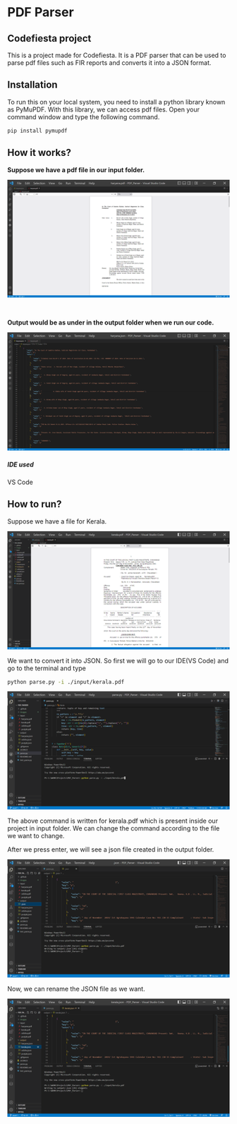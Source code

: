 # PDF Parser

## Codefiesta project
This is a project made for Codefiesta. It is a PDF parser that can be used to parse pdf files such as FIR reports and converts it into a JSON format.

## Installation
To run this on your local system, you need to install a python library known as PyMuPDF. With this library, we can access pdf files. Open your command window and type the following command.

```bash
pip install pymupdf
```

## How it works?
**Suppose we have a pdf file in our input folder.**
<br>

![alt text](https://github.com/TeamAPS404/PDF_Parser/blob/main/images/haryana.json%20-%20PDF_Parser%20-%20Visual%20Studio%20Code%2014-07-2022%2009_38_58.png)

<br>

 **Output would be as under in the output folder when we run our code.**
 <br>
 
 ![alt text](https://github.com/TeamAPS404/PDF_Parser/blob/main/images/haryana.json%20-%20PDF_Parser%20-%20Visual%20Studio%20Code%2014-07-2022%2009_39_07.png)
 
 
 ##### IDE used
 VS Code
 
 ## How to run?
 Suppose we have a file for Kerala.
 
 ![alt text](https://github.com/TeamAPS404/PDF_Parser/blob/main/images/kerala.pdf%20-%20PDF_Parser%20-%20Visual%20Studio%20Code%2014-07-2022%2010_14_30.png)
 
 We want to convert it into JSON. So first we will go to our IDE(VS Code) and go to the terminal and type
 
 ```bash
python parse.py -i ./input/kerala.pdf
```

![alt text](https://github.com/TeamAPS404/PDF_Parser/blob/main/images/haryana.json%20-%20PDF_Parser%20-%20Visual%20Studio%20Code%2014-07-2022%2010_11_39.png)
 
The above command is written for kerala.pdf which is present inside our project in input folder. We can change the command according to the file we want to change.

After we press enter, we will see a json file created in the output folder.

![alt text](https://github.com/TeamAPS404/PDF_Parser/blob/main/images/haryana.json%20-%20PDF_Parser%20-%20Visual%20Studio%20Code%2014-07-2022%2010_11_53.png)
 
 Now, we can rename the JSON file as we want.

 ![alt text](https://github.com/TeamAPS404/PDF_Parser/blob/main/images/haryana.json%20-%20PDF_Parser%20-%20Visual%20Studio%20Code%2014-07-2022%2010_12_10.png)
 
 




